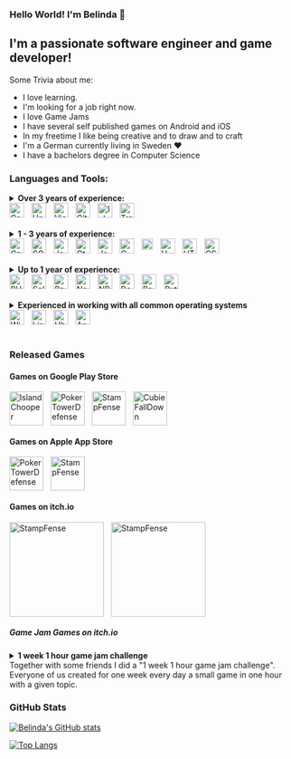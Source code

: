 ### Hello World! I'm Belinda :wave:

## I'm a passionate software engineer and game developer!

Some Trivia about me:
- I love learning.
- I'm looking for a job right now.
- I love Game Jams
- I have several self published games on Android and iOS
- In my freetime I like being creative and to draw and to craft
- I'm a German currently living in Sweden :heart:
- I have a bachelors degree in Computer Science

### Languages and Tools:

<details>
<summary><b>Over 3 years of experience:</b>
<br>
<img align="left" alt="Csharp" width="26px" style="padding-right:10px;" src="https://cdn.jsdelivr.net/gh/devicons/devicon/icons/csharp/csharp-original.svg" />
<img align="left" alt="Unity" height="26px" style="padding-right:10px;" src="https://cdn.jsdelivr.net/gh/devicons/devicon/icons/unity/unity-original.svg" />
<img align="left" alt="VisualStudio" height="26px" style="padding-right:10px;" src="https://cdn.jsdelivr.net/gh/devicons/devicon/icons/visualstudio/visualstudio-plain.svg" />
<img align="left" alt="Git" width="26px" src="https://cdn.jsdelivr.net/gh/devicons/devicon/icons/git/git-original.svg" style="padding-right:10px;" />
<img align="left" alt="Inkscape" height="26px" style="padding-right:10px;" src="https://cdn.jsdelivr.net/gh/devicons/devicon/icons/inkscape/inkscape-original.svg" />
<img alt="Trello" height="26px" style="padding-right:10px;" src="https://cdn.jsdelivr.net/gh/devicons/devicon/icons/trello/trello-plain.svg" />
</summary>
C#, Unity, Visual Studio, Git, Cross-Platform Development, Inkscape, Trello
</details>

<br>

<details>
<summary><b>1 - 3 years of experience:</b>
<br>
<img align="left" alt="Cplusplus" width="26px" style="padding-right:10px;" src="https://cdn.jsdelivr.net/gh/devicons/devicon/icons/cplusplus/cplusplus-original.svg" />
<img align="left" alt="SQL" height="26px" style="padding-right:10px;" src="https://upload.wikimedia.org/wikipedia/commons/8/87/Sql_data_base_with_logo.png" />
<img align="left" alt="JavaScript" width="26px" src="https://cdn.jsdelivr.net/gh/devicons/devicon/icons/javascript/javascript-original.svg" style="padding-right:10px;" />
<img align="left" alt="Qt" height="26px" style="padding-right:10px;" src="https://cdn.jsdelivr.net/gh/devicons/devicon/icons/qt/qt-original.svg" />
<img align="left" alt="Java" height="26px" style="padding-right:10px;" src="https://cdn.jsdelivr.net/gh/devicons/devicon/icons/java/java-original.svg" />
<img align="left" alt="C" width="26px" style="padding-right:10px;" src="https://cdn.jsdelivr.net/gh/devicons/devicon/icons/c/c-original.svg" />
<img align="left" alt="Latex" height="20px" style="padding-right:10px;" src="https://upload.wikimedia.org/wikipedia/commons/thumb/9/92/LaTeX_logo.svg/800px-LaTeX_logo.svg.png" />
<img align="left" alt="UML" height="26px" style="padding-right:10px;" src="https://upload.wikimedia.org/wikipedia/commons/thumb/d/d5/UML_logo.svg/400px-UML_logo.svg.png" />
<img align="left" alt="HTML5" width="26px" src="https://cdn.jsdelivr.net/gh/devicons/devicon/icons/html5/html5-original.svg" style="padding-right:10px;" />
<img alt="CSS3" width="26px" src="https://cdn.jsdelivr.net/gh/devicons/devicon/icons/css3/css3-original.svg" style="padding-right:10px;" />
</summary>
C++, SQL, Javascript, Qt, QML, Java, C, LaTex, UML, HTML, CSS
</details>

<br>

<details>
<summary><b>Up to 1 year of experience:</b>
<br>
<img align="left" alt="PHP" height="26px" style="padding-right:10px;" src="https://cdn.jsdelivr.net/gh/devicons/devicon/icons/php/php-plain.svg" />
<img align="left" alt="Solidity" height="26px" style="padding-right:10px;" src="https://upload.wikimedia.org/wikipedia/commons/9/98/Solidity_logo.svg" />
<img align="left" alt="React" height="26px" style="padding-right:10px;" src="https://cdn.jsdelivr.net/gh/devicons/devicon/icons/react/react-original.svg" />
<img align="left" alt="NodeJS" height="26px" style="padding-right:10px;" src="https://cdn.jsdelivr.net/gh/devicons/devicon/icons/nodejs/nodejs-original.svg" />
<img align="left" alt="NPM" height="26px" style="padding-right:10px;" src="https://cdn.jsdelivr.net/gh/devicons/devicon/icons/npm/npm-original-wordmark.svg" />
<img align="left" alt="Docker" width="26px" style="padding-right:10px;" src="https://cdn.jsdelivr.net/gh/devicons/devicon/icons/docker/docker-original.svg" />
<img align="left" alt="RaspberryPi" height="26px" style="padding-right:10px;" src="https://cdn.jsdelivr.net/gh/devicons/devicon/icons/raspberrypi/raspberrypi-original.svg" />
<img alt="Python" height="26px" style="padding-right:10px;" src="https://cdn.jsdelivr.net/gh/devicons/devicon/icons/python/python-original.svg" />
</summary>
PHP, Solidity, Smart Contracts, React, Node.js, npm, Docker, Raspberry Pi, Python
</details>

<br>

<details>
<summary><b>Experienced in working with all common operating systems</b>
<br>
<img align="left" alt="Windows" height="26px" style="padding-right:10px;" src="https://cdn.jsdelivr.net/gh/devicons/devicon/icons/windows8/windows8-original.svg" />
<img align="left" alt="Linux" height="26px" style="padding-right:10px;" src="https://cdn.jsdelivr.net/gh/devicons/devicon/icons/linux/linux-original.svg" />
<img align="left" alt="Ubuntu" height="26px" style="padding-right:10px;" src="https://cdn.jsdelivr.net/gh/devicons/devicon/icons/ubuntu/ubuntu-plain.svg" />
<img alt="Apple" height="26px" style="padding-right:10px;" src="https://cdn.jsdelivr.net/gh/devicons/devicon/icons/apple/apple-original.svg" />
</summary>
Windows, Linux (Ubuntu) and MacOS
</details>

<br>

### Released Games 

#### Games on Google Play Store

<a href="https://play.google.com/store/apps/details?id=com.TesiGames.IslandChopper" target="_blank">
<img align="left" alt="IslandChooper" height="60px" style="padding-right:10px;" src="https://play-lh.googleusercontent.com/2Y4xRwTLor8ycLCi9PTI4JJJY2tsXEodXNvsicIFKL3sRAiqDsEM-vuB55o7q1eCZ4Q=s180-rw">
</a>

<a href="https://play.google.com/store/apps/details?id=com.TesiGames.PokerTowerDefense" target="_blank">
<img align="left" alt="PokerTowerDefense" height="60px" style="padding-right:10px;" src="https://play-lh.googleusercontent.com/qpn0ftyUJREToOiF1cwiahUAHmtxUeQnFAmFQ3CXKM6tuDgUhiqFaEJ-48l3k3k8aT0=s180-rw">
</a>

<a href="https://play.google.com/store/apps/details?id=com.TesiGames.StampFense" target="_blank">
<img align="left" alt="StampFense" height="60px" style="padding-right:10px;" src="https://play-lh.googleusercontent.com/qxofhWBL7A1p9V61HIZwZjUpktsol5hlWfUQos-l7TzSnWdfOBqWvXLOrRO4DVANz5VS=s180-rw">
</a>

<a href="https://play.google.com/store/apps/details?id=com.TesiGames.CubieFallDown" target="_blank">
<img alt="CubieFallDown" height="60px" style="padding-right:10px;" src="https://play-lh.googleusercontent.com/CK9-lgf2zVY5mPy0J6Wz0zD_AgA29KYC-qilObmrCIKyScsQUij0V-aAasMA-I7x7Yg=s180-rw">
</a>

#### Games on Apple App Store

<a href="https://apps.apple.com/us/app/poker-td/id1487786614" target="_blank">
<img align="left" alt="PokerTowerDefense" height="60px" style="padding-right:10px;" src="https://play-lh.googleusercontent.com/qpn0ftyUJREToOiF1cwiahUAHmtxUeQnFAmFQ3CXKM6tuDgUhiqFaEJ-48l3k3k8aT0=s180-rw">
</a>

<a href="https://apps.apple.com/us/app/stampfense-tap-tower-defense/id1524809375" target="_blank">
<img alt="StampFense" height="60px" style="padding-right:10px;" src="https://play-lh.googleusercontent.com/qxofhWBL7A1p9V61HIZwZjUpktsol5hlWfUQos-l7TzSnWdfOBqWvXLOrRO4DVANz5VS=s180-rw">
</a>

#### Games on itch.io

<a href="https://belindatesigames.itch.io/stampfense" target="_blank">
<img align="left" style="padding-right:10px;" alt="StampFense" height="167px" src="https://img.itch.zone/aW1nLzI5ODIwNTYucG5n/315x250%23c/wCQge7.png" />
</a>

<a href="https://belindatesigames.itch.io/poker-tower-defense" target="_blank">
<img alt="StampFense" height="167px" src="https://img.itch.zone/aW1nLzI3Mjc0MDkucG5n/315x250%23c/6ig%2B8m.png" />
</a>


##### Game Jam Games on itch.io

<details>
<summary><b>1 week 1 hour game jam challenge</b>
<br>
Together with some friends I did a "1 week 1 hour game jam challenge". Everyone of us created for one week every day a small game in one hour with a given topic.
</summary>
<br>

<a href="https://belindatesigames.itch.io/1-week-1-hour-game-jams-dig-deeper" target="_blank">
<img align="left" style="padding-right:10px; padding-bottom:10px;" alt="DigDeeper" height="167px" src="https://img.itch.zone/aW1nLzYwOTM0MTEucG5n/315x250%23c/6vhg%2BD.png">
</a>

<a href="https://belindatesigames.itch.io/1-week-1-hour-game-jams-reflection" target="_blank">
<img align="left" style="padding-right:10px; padding-bottom:10px;" alt="Reflection" height="167px" src="https://img.itch.zone/aW1nLzYwOTg0NzEucG5n/315x250%23c/eI1yaE.png">
</a>

<a href="https://belindatesigames.itch.io/1-week-1-hour-game-jams-survival" target="_blank">
<img align="left" style="padding-right:10px; padding-bottom:10px;" alt="Survival" height="167px" src="https://img.itch.zone/aW1nLzYxMDczMjAucG5n/315x250%23c/jmN%2BNl.png">
</a>

<a href="https://belindatesigames.itch.io/1-week-1-hour-game-jams-powersource" target="_blank">
<img alt="PowerSource" height="167px" src="https://img.itch.zone/aW1nLzYxMTQ4OTQucG5n/315x250%23c/NQZ5Uc.png">
</a>

<br>
<iframe frameborder="0" src="https://itch.io/embed/1069005" width="552" height="167"><a href="https://belindatesigames.itch.io/1-week-1-hour-game-jams-no-violence">1 week 1 hour game jams - No Violence by BelindaTesiGames</a></iframe>
<br>
<iframe frameborder="0" src="https://itch.io/embed/1071616" width="552" height="167"><a href="https://belindatesigames.itch.io/1-week-1-hour-game-jams-machines">1 week 1 hour game jams - Machines by BelindaTesiGames</a></iframe>
<br>
<iframe frameborder="0" src="https://itch.io/embed/1073402" width="552" height="167"><a href="https://belindatesigames.itch.io/1-week-1-hour-game-jams-beginning-of-time">1 week 1 hour game jams - Beginning of Time by BelindaTesiGames</a></iframe>
<br>
</details>

### GitHub Stats

[![Belinda's GitHub stats](https://github-readme-stats.vercel.app/api?username=bel90&count_private=true&hide=stars,issues,contribs&show_icons=true&theme=radical&include_all_commits=true)](https://github.com/anuraghazra/github-readme-stats)

[![Top Langs](https://github-readme-stats.vercel.app/api/top-langs/?username=bel90&layout=compact&count_private=true&exclude_repo=nephele,tmp_ppsz,SocialNetwork&theme=radical)](https://github.com/anuraghazra/github-readme-stats)